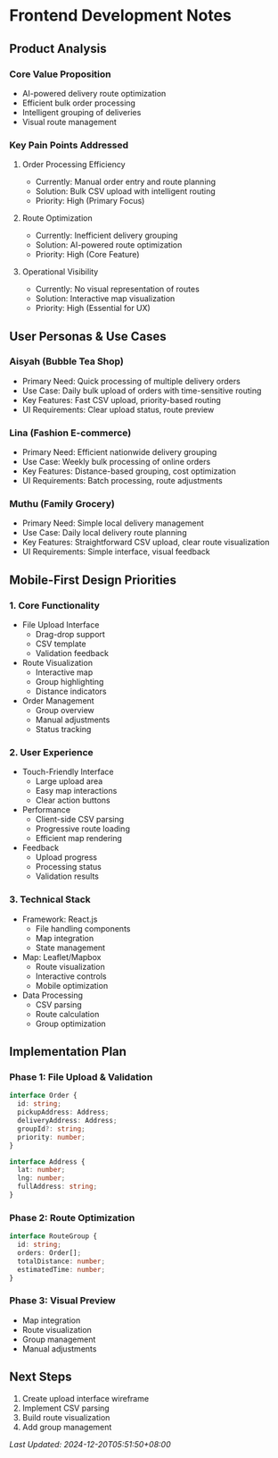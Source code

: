# Frontend Development Notes

## Product Analysis

### Core Value Proposition
- AI-powered delivery route optimization
- Efficient bulk order processing
- Intelligent grouping of deliveries
- Visual route management

### Key Pain Points Addressed
1. Order Processing Efficiency
   - Currently: Manual order entry and route planning
   - Solution: Bulk CSV upload with intelligent routing
   - Priority: High (Primary Focus)

2. Route Optimization
   - Currently: Inefficient delivery grouping
   - Solution: AI-powered route optimization
   - Priority: High (Core Feature)

3. Operational Visibility
   - Currently: No visual representation of routes
   - Solution: Interactive map visualization
   - Priority: High (Essential for UX)

## User Personas & Use Cases

### Aisyah (Bubble Tea Shop)
- Primary Need: Quick processing of multiple delivery orders
- Use Case: Daily bulk upload of orders with time-sensitive routing
- Key Features: Fast CSV upload, priority-based routing
- UI Requirements: Clear upload status, route preview

### Lina (Fashion E-commerce)
- Primary Need: Efficient nationwide delivery grouping
- Use Case: Weekly bulk processing of online orders
- Key Features: Distance-based grouping, cost optimization
- UI Requirements: Batch processing, route adjustments

### Muthu (Family Grocery)
- Primary Need: Simple local delivery management
- Use Case: Daily local delivery route planning
- Key Features: Straightforward CSV upload, clear route visualization
- UI Requirements: Simple interface, visual feedback

## Mobile-First Design Priorities

### 1. Core Functionality
- File Upload Interface
  - Drag-drop support
  - CSV template
  - Validation feedback
- Route Visualization
  - Interactive map
  - Group highlighting
  - Distance indicators
- Order Management
  - Group overview
  - Manual adjustments
  - Status tracking

### 2. User Experience
- Touch-Friendly Interface
  - Large upload area
  - Easy map interactions
  - Clear action buttons
- Performance
  - Client-side CSV parsing
  - Progressive route loading
  - Efficient map rendering
- Feedback
  - Upload progress
  - Processing status
  - Validation results

### 3. Technical Stack
- Framework: React.js
  - File handling components
  - Map integration
  - State management
- Map: Leaflet/Mapbox
  - Route visualization
  - Interactive controls
  - Mobile optimization
- Data Processing
  - CSV parsing
  - Route calculation
  - Group optimization

## Implementation Plan

### Phase 1: File Upload & Validation
```typescript
interface Order {
  id: string;
  pickupAddress: Address;
  deliveryAddress: Address;
  groupId?: string;
  priority: number;
}

interface Address {
  lat: number;
  lng: number;
  fullAddress: string;
}
```

### Phase 2: Route Optimization
```typescript
interface RouteGroup {
  id: string;
  orders: Order[];
  totalDistance: number;
  estimatedTime: number;
}
```

### Phase 3: Visual Preview
- Map integration
- Route visualization
- Group management
- Manual adjustments

## Next Steps
1. Create upload interface wireframe
2. Implement CSV parsing
3. Build route visualization
4. Add group management

*Last Updated: 2024-12-20T05:51:50+08:00*
